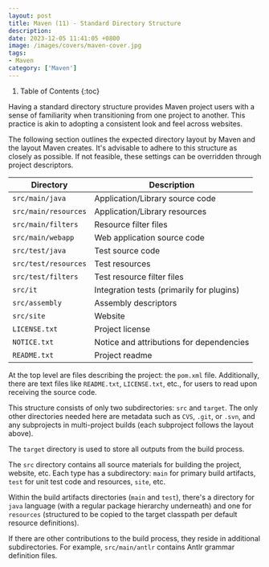 ```yaml
---
layout: post 
title: Maven (11) - Standard Directory Structure
description: 
date: 2023-12-05 11:41:05 +0800 
image: /images/covers/maven-cover.jpg
tags:
- Maven
category: ['Maven']
---
```


1. Table of Contents
{:toc}

Having a standard directory structure provides Maven project users with a sense of familiarity when transitioning from one project to another. This practice is akin to adopting a consistent look and feel across websites.

The following section outlines the expected directory layout by Maven and the layout Maven creates. It's advisable to adhere to this structure as closely as possible. If not feasible, these settings can be overridden through project descriptors.

| Directory             | Description                        |
| --------------------- | ---------------------------------- |
| `src/main/java`       | Application/Library source code    |
| `src/main/resources`  | Application/Library resources      |
| `src/main/filters`    | Resource filter files              |
| `src/main/webapp`     | Web application source code        |
| `src/test/java`       | Test source code                   |
| `src/test/resources`  | Test resources                     |
| `src/test/filters`    | Test resource filter files         |
| `src/it`              | Integration tests (primarily for plugins) |
| `src/assembly`        | Assembly descriptors               |
| `src/site`            | Website                            |
| `LICENSE.txt`         | Project license                    |
| `NOTICE.txt`          | Notice and attributions for dependencies |
| `README.txt`          | Project readme                     |

At the top level are files describing the project: the `pom.xml` file. Additionally, there are text files like `README.txt`, `LICENSE.txt`, etc., for users to read upon receiving the source code.

This structure consists of only two subdirectories: `src` and `target`. The only other directories needed here are metadata such as `CVS`, `.git`, or `.svn`, and any subprojects in multi-project builds (each subproject follows the layout above).

The `target` directory is used to store all outputs from the build process.

The `src` directory contains all source materials for building the project, website, etc. Each type has a subdirectory: `main` for primary build artifacts, `test` for unit test code and resources, `site`, etc.

Within the build artifacts directories (`main` and `test`), there's a directory for `java` language (with a regular package hierarchy underneath) and one for `resources` (structured to be copied to the target classpath per default resource definitions).

If there are other contributions to the build process, they reside in additional subdirectories. For example, `src/main/antlr` contains Antlr grammar definition files.
